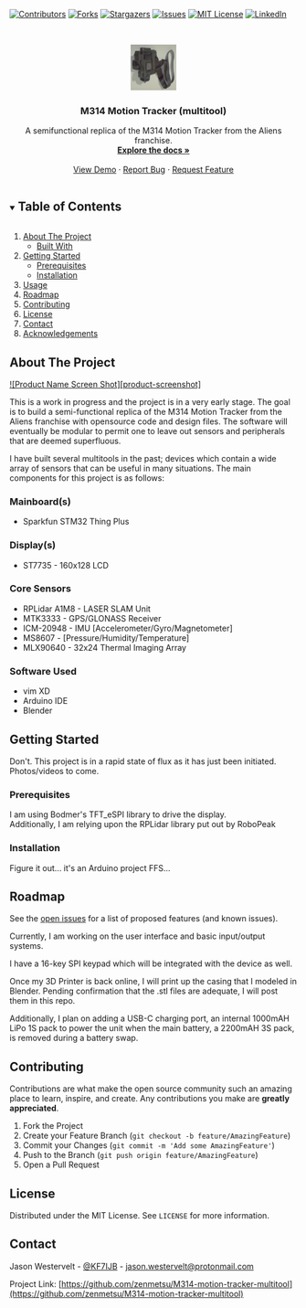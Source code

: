 <!-- PROJECT SHIELDS -->

[![Contributors][contributors-shield]][contributors-url]
[![Forks][forks-shield]][forks-url]
[![Stargazers][stars-shield]][stars-url]
[![Issues][issues-shield]][issues-url]
[![MIT License][license-shield]][license-url]
[![LinkedIn][linkedin-shield]][linkedin-url]



<!-- PROJECT LOGO -->
<br />
<p align="center">
  <a href="https://github.com/zenmetsu/M314-motion-tracker-multitool">
    <img src="M314.png" alt="Logo" width="80" height="80">
  </a>

  <h3 align="center">M314 Motion Tracker (multitool)</h3>

  <p align="center">
    A semifunctional replica of the M314 Motion Tracker from the Aliens franchise. 
    <br />
    <a href="https://github.com/zenmetsu/M314-motion-tracker-multitool"><strong>Explore the docs »</strong></a>
    <br />
    <br />
    <a href="https://github.com/zenmetsu/M314-motion-tracker-multitool">View Demo</a>
    ·
    <a href="https://github.com/zenmetsu/M314-motion-tracker-multitool/issues">Report Bug</a>
    ·
    <a href="https://github.com/zenmetsu/M314-motion-tracker-multitool/issues">Request Feature</a>
  </p>
</p>



<!-- TABLE OF CONTENTS -->
<details open="open">
  <summary><h2 style="display: inline-block">Table of Contents</h2></summary>
  <ol>
    <li>
      <a href="#about-the-project">About The Project</a>
      <ul>
        <li><a href="#built-with">Built With</a></li>
      </ul>
    </li>
    <li>
      <a href="#getting-started">Getting Started</a>
      <ul>
        <li><a href="#prerequisites">Prerequisites</a></li>
        <li><a href="#installation">Installation</a></li>
      </ul>
    </li>
    <li><a href="#usage">Usage</a></li>
    <li><a href="#roadmap">Roadmap</a></li>
    <li><a href="#contributing">Contributing</a></li>
    <li><a href="#license">License</a></li>
    <li><a href="#contact">Contact</a></li>
    <li><a href="#acknowledgements">Acknowledgements</a></li>
  </ol>
</details>



<!-- ABOUT THE PROJECT -->
## About The Project

[![Product Name Screen Shot][product-screenshot]](https://example.com)

This is a work in progress and the project is in a very early stage.  The goal is to build a semi-functional replica of the M314 Motion Tracker from the Aliens franchise with opensource code and design files.  The software will eventually be modular to permit one to leave out sensors and peripherals that are deemed superfluous.

I have built several multitools in the past; devices which contain a wide array of sensors that can be useful in many situations.  The main components for this project is as follows:

### Mainboard(s)
* []() Sparkfun STM32 Thing Plus

### Display(s)
* []() ST7735 - 160x128 LCD

### Core Sensors
* []() RPLidar A1M8 - LASER SLAM Unit
* []() MTK3333 - GPS/GLONASS Receiver
* []() ICM-20948 - IMU [Accelerometer/Gyro/Magnetometer]
* []() MS8607 - [Pressure/Humidity/Temperature]
* []() MLX90640 - 32x24 Thermal Imaging Array

### Software Used

* []() vim XD
* []() Arduino IDE
* []() Blender




<!-- GETTING STARTED -->
## Getting Started

Don't.  This project is in a rapid state of flux as it has just been initiated.  Photos/videos to come.

### Prerequisites

I am using Bodmer's TFT_eSPI library to drive the display.  
Additionally, I am relying upon the RPLidar library put out by RoboPeak

### Installation

Figure it out... it's an Arduino project FFS...

<!-- ROADMAP -->
## Roadmap

See the [open issues](https://github.com/zenmetsu/M314-motion-tracker-multitool/issues) for a list of proposed features (and known issues).

Currently, I am working on the user interface and basic input/output systems.  

I have a 16-key SPI keypad which will be integrated with the device as well.  

Once my 3D Printer is back online, I will print up the casing that I modeled in Blender.  Pending confirmation that the .stl files are adequate, I will post them in this repo.

Additionally, I plan on adding a USB-C charging port, an internal 1000mAH LiPo 1S pack to power the unit when the main battery, a 2200mAH 3S pack, is removed during a battery swap.

<!-- CONTRIBUTING -->
## Contributing

Contributions are what make the open source community such an amazing place to learn, inspire, and create. Any contributions you make are **greatly appreciated**.

1. Fork the Project
2. Create your Feature Branch (`git checkout -b feature/AmazingFeature`)
3. Commit your Changes (`git commit -m 'Add some AmazingFeature'`)
4. Push to the Branch (`git push origin feature/AmazingFeature`)
5. Open a Pull Request



<!-- LICENSE -->
## License

Distributed under the MIT License. See `LICENSE` for more information.



<!-- CONTACT -->
## Contact

Jason Westervelt - [@KF7IJB](https://twitter.com/KF7IJB) - jason.westervelt@protonmail.com

Project Link: [https://github.com/zenmetsu/M314-motion-tracker-multitool](https://github.com/zenmetsu/M314-motion-tracker-multitool)







<!-- MARKDOWN LINKS & IMAGES -->
<!-- https://www.markdownguide.org/basic-syntax/#reference-style-links -->
[contributors-shield]: https://img.shields.io/github/contributors/zenmetsu/M314-motion-tracker-multitool?style=for-the-badge
[contributors-url]: https://github.com/zenmetsu/M314-motion-tracker-multitool/graphs/contributors
[forks-shield]: https://img.shields.io/github/forks/zenmetsu/M314-motion-tracker-multitool?style=for-the-badge
[forks-url]: https://github.com/zenmetsu/M314-motion-tracker-multitool/network/members
[stars-shield]: https://img.shields.io/github/stars/zenmetsu/M314-motion-tracker-multitool?style=for-the-badge
[stars-url]: https://github.com/zenmetsu/M314-motion-tracker-multitool/stargazers
[issues-shield]: https://img.shields.io/github/issues/zenmetsu/M314-motion-tracker-multitool?style=for-the-badge
[issues-url]: https://github.com/zenmetsu/M314-motion-tracker-multitool/issues
[license-shield]: https://img.shields.io/github/license/zenmetsu/M314-motion-tracker-multitool?style=for-the-badge
[license-url]: https://github.com/zenmetsu/M314-motion-tracker-multitool/blob/main/LICENSE.txt
[linkedin-shield]: https://img.shields.io/badge/-LinkedIn-black.svg?style=for-the-badge&logo=linkedin&colorB=555
[linkedin-url]: https://linkedin.com/in/zenmetsu
